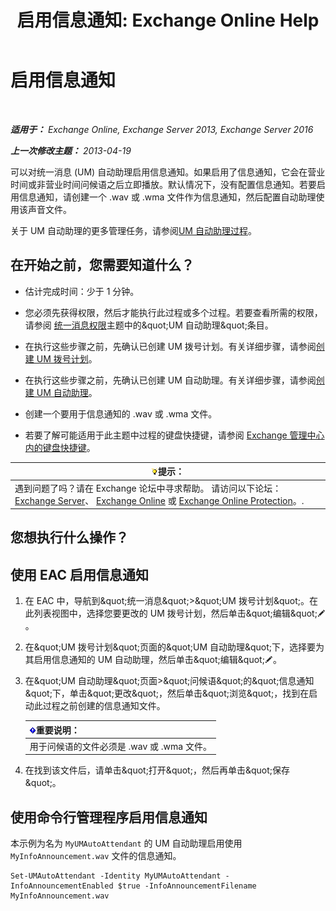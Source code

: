 ﻿---
title: '启用信息通知: Exchange Online Help'
TOCTitle: 启用信息通知
ms:assetid: 07f6c13e-3781-4127-9321-f0f85f054259
ms:mtpsurl: https://technet.microsoft.com/zh-cn/library/Bb266918(v=EXCHG.150)
ms:contentKeyID: 50556519
ms.date: 05/23/2018
mtps_version: v=EXCHG.150
ms.translationtype: MT
---

# 启用信息通知

 

_**适用于：** Exchange Online, Exchange Server 2013, Exchange Server 2016_

_**上一次修改主题：** 2013-04-19_

可以对统一消息 (UM) 自动助理启用信息通知。如果启用了信息通知，它会在营业时间或非营业时间问候语之后立即播放。默认情况下，没有配置信息通知。若要启用信息通知，请创建一个 .wav 或 .wma 文件作为信息通知，然后配置自动助理使用该声音文件。

关于 UM 自动助理的更多管理任务，请参阅[UM 自动助理过程](um-auto-attendant-procedures-exchange-2013-help.md)。

## 在开始之前，您需要知道什么？

  - 估计完成时间：少于 1 分钟。

  - 您必须先获得权限，然后才能执行此过程或多个过程。若要查看所需的权限，请参阅 [统一消息权限](unified-messaging-permissions-exchange-2013-help.md)主题中的\&quot;UM 自动助理\&quot;条目。

  - 在执行这些步骤之前，先确认已创建 UM 拨号计划。有关详细步骤，请参阅[创建 UM 拨号计划](create-a-um-dial-plan-exchange-2013-help.md)。

  - 在执行这些步骤之前，先确认已创建 UM 自动助理。有关详细步骤，请参阅[创建 UM 自动助理](create-a-um-auto-attendant-exchange-2013-help.md)。

  - 创建一个要用于信息通知的 .wav 或 .wma 文件。

  - 若要了解可能适用于此主题中过程的键盘快捷键，请参阅 [Exchange 管理中心内的键盘快捷键](keyboard-shortcuts-in-the-exchange-admin-center-exchange-online-protection-help.md)。

<table>
<thead>
<tr class="header">
<th><img src="images/Bb124558.tip(EXCHG.150).gif" title="提示" alt="提示" />提示：</th>
</tr>
</thead>
<tbody>
<tr class="odd">
<td>遇到问题了吗？请在 Exchange 论坛中寻求帮助。 请访问以下论坛：<a href="https://go.microsoft.com/fwlink/p/?linkid=60612">Exchange Server</a>、 <a href="https://go.microsoft.com/fwlink/p/?linkid=267542">Exchange Online</a> 或 <a href="https://go.microsoft.com/fwlink/p/?linkid=285351">Exchange Online Protection</a>。.</td>
</tr>
</tbody>
</table>


## 您想执行什么操作？

## 使用 EAC 启用信息通知

1.  在 EAC 中，导航到\&quot;统一消息\&quot;\>\&quot;UM 拨号计划\&quot;。在此列表视图中，选择您要更改的 UM 拨号计划，然后单击\&quot;编辑\&quot;![编辑图标](images/Bb124582.6f53ccb2-1f13-4c02-bea0-30690e6ea71d(EXCHG.150).gif "编辑图标")。

2.  在\&quot;UM 拨号计划\&quot;页面的\&quot;UM 自动助理\&quot;下，选择要为其启用信息通知的 UM 自动助理，然后单击\&quot;编辑\&quot;![编辑图标](images/Bb124582.6f53ccb2-1f13-4c02-bea0-30690e6ea71d(EXCHG.150).gif "编辑图标")。

3.  在\&quot;UM 自动助理\&quot;页面\>\&quot;问候语\&quot;的\&quot;信息通知\&quot;下，单击\&quot;更改\&quot;，然后单击\&quot;浏览\&quot;，找到在启动此过程之前创建的信息通知文件。
    
    <table>
    <thead>
    <tr class="header">
    <th><img src="images/Bb124558.important(EXCHG.150).gif" title="重要说明" alt="重要说明" />重要说明：</th>
    </tr>
    </thead>
    <tbody>
    <tr class="odd">
    <td>用于问候语的文件必须是 .wav 或 .wma 文件。</td>
    </tr>
    </tbody>
    </table>


4.  在找到该文件后，请单击\&quot;打开\&quot;，然后再单击\&quot;保存\&quot;。

## 使用命令行管理程序启用信息通知

本示例为名为 `MyUMAutoAttendant` 的 UM 自动助理启用使用 `MyInfoAnnouncement.wav` 文件的信息通知。

    Set-UMAutoAttendant -Identity MyUMAutoAttendant -InfoAnnouncementEnabled $true -InfoAnnouncementFilename MyInfoAnnouncement.wav


